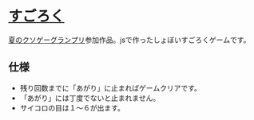 # [すごろく](https://noty2008.github.io/sugoroku/)
[夏のクソゲーグランプリ](http://chashitsu.glitch.me/works/kuso.html)参加作品。jsで作ったしょぼいすごろくゲームです。
## 仕様
* 残り回数までに「あがり」に止まればゲームクリアです。
* 「あがり」には丁度でないと止まれません。
* サイコロの目は１～６が出ます。
